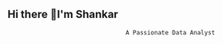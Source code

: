 ##                                     Hi there 👋I'm Shankar
                                     A Passionate Data Analyst 
<!--
**shankar936/shankar936** is a ✨ _special_ ✨ repository because its `README.md` (this file) appears on your GitHub profile.

Here are some ideas to get you started:

- 🔭 I’m currently working on ...Sql Projects
- 🌱 I’m currently learning ...Machine Learning
- 👯 I’m looking to collaborate on ...Generative AI
- 🤔 I’m looking for help with ...Understands Generative AI
- 💬 Ask me about ...Python and SQL
- 📫 How to reach me: ...shankarmadasu7777@gmail.com
- 😄 Pronouns: ...he/him
- ⚡ Fun fact: ...exploring
-->
